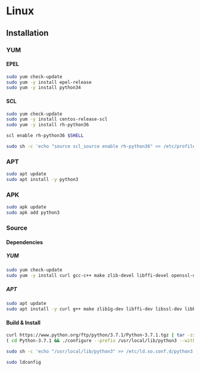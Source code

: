 # Linux

## Installation

### YUM

#### EPEL

```sh
sudo yum check-update
sudo yum -y install epel-release
sudo yum -y install python34
```

#### SCL

```sh
sudo yum check-update
sudo yum -y install centos-release-scl
sudo yum -y install rh-python36
```

```sh
scl enable rh-python36 $SHELL
```

```sh
sudo sh -c 'echo "source scl_source enable rh-python36" >> /etc/profile.d/scl.sh'
```

### APT

```sh
sudo apt update
sudo apt install -y python3
```

### APK

```sh
sudo apk update
sudo apk add python3
```

### Source

#### Dependencies

##### YUM

```sh
sudo yum check-update
sudo yum -y install curl gcc-c++ make zlib-devel libffi-devel openssl-devel bzip2-devel readline-devel sqlite-devel
```

##### APT

```sh
sudo apt update
sudo apt install -y curl g++ make zlib1g-dev libffi-dev libssl-dev libbz2-dev libreadline-dev libsqlite3-dev
```

#### Build & Install

```sh
curl https://www.python.org/ftp/python/3.7.1/Python-3.7.1.tgz | tar -zx
( cd Python-3.7.1 && ./configure --prefix /usr/local/lib/python3 --with-threads --enable-shared && make && sudo make altinstall ) && rm -r Python-3.7.1
```

```sh
sudo sh -c 'echo "/usr/local/lib/python3" >> /etc/ld.so.conf.d/python3.conf'
```

```sh
sudo ldconfig
```
